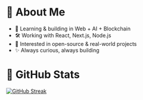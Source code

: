 # 💫 About Me
- 🌱 Learning & building in Web + AI + Blockchain  
- 🛠️ Working with React, Next.js, Node.js  
- 🎯 Interested in open-source & real-world projects  
- ✨ Always curious, always building  

# 🐙 GitHub Stats
[![GitHub Streak](https://streak-stats.demolab.com?user=rohanshrma222&theme=youtube-dark&card_height=150&background=0D1117)](https://git.io/streak-stats)

